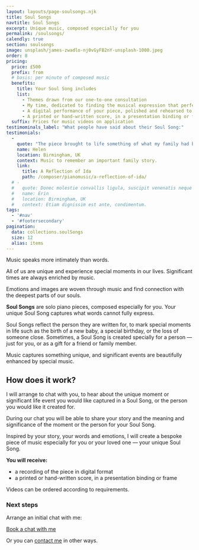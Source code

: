 ```yaml
---
layout: layouts/page-soulsongs.njk
title: Soul Songs
navtitle: Soul Songs
excerpt: Unique music, composed especially for you
permalink: /soulsongs/
calendly: true
section: soulsongs
image: unsplash/james-zwadlo-nj0vGyFB2nY-unsplash-1000.jpeg
order: 8
pricing:
  price: £500
  prefix: from
  # basis: per minute of composed music
  benefits:
    title: Your Soul Song includes
    list:
      - Themes drawn from our one-to-one consultation
      - My time, dedicated to finding the musical expression that perfectly fits your life moment
      - A digital performance of your piece, polished and rehearsed to embody the nuance and depth of your music
      - A printed or hand-written score, in a presentation binding or frame
  suffix: Prices for music videos on application
testimominals_label: "What people have said about their Soul Song:"
testimonials:
  -
    quote: "The piece brought to life something of what my family had been through; and it expresses the love of music, dance and for each other that has run through the family from one generation to another."
    name: Helen
    location: Birmingham, UK
    context: Music to remember an important family story.
    link:
      title: A Reflection of Ida
      path: /composer/pianomusic/a-reflection-of-ida/
  # -
  #   quote: Donec molestie convallis ligula, suscipit venenatis neque laoreet eget. Pellentesque habitant morbi tristique senectus et netus et malesuada fames ac.
  #   name: Erin
  #   location: Birmingham, UK
  #   context: Etiam dignissim est ante, condimentum.
tags:
  - '#nav'
  - '#footersecondary'
pagination:
  data: collections.soulSongs
  size: 12
  alias: items
---
```


<div class="script-font large-script-text">Music speaks more intimately than words.</div>

All of us are unique and experience special moments in our lives. Significant times are always enriched by music.

Emotions and images are woven through music and find connection with the deepest parts of our souls. 

**Soul Songs** are solo piano pieces, composed especially for you. Your unique Soul Song captures what words cannot fully express.

Soul Songs reflect the person they are written for, to mark special moments in life such as the birth of a new baby, a special birthday, or the loss of someone close. Sometimes, a Soul Song is created specially for a person — just for you, or as a gift for a friend or family member.

Music captures something unique, and significant events are beautifully enhanced by special music. 

## How does it work?

I will arrange to chat with you, to hear about the unique moment or significant life event you would like captured in a Soul Song, or the person you would like it created for.

During our chat you will be able to share your story and the meaning and significance of the moment or the person for your Soul Song.

Inspired by your story, your words and emotions, I will create a bespoke piece of music especially for you or your loved one — your unique Soul Song.

**You will receive:**

- a recording of the piece in digital format
- a printed or hand-written score, in a presentation binding or frame

Videos can be ordered according to requirements.

### Next steps

Arrange an initial chat with me:

<div class="calendly-link-container hide-small-flex"><a href="https://calendly.com/bakertunes/15min" target="_blank" class="btn btn-lg btn-default btn-strong btn-teal btn-calendly" role="button">Book a chat with me <span class="glyphicon glyphicon-earphone"></span></a></div>

Or you can [contact me](/contact/) in other ways.
